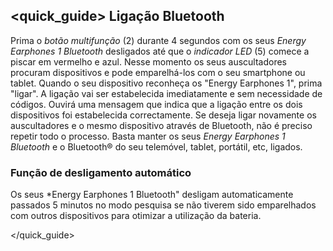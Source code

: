 ## <quick_guide> Ligação Bluetooth

Prima o *botão multifunção* (2) durante 4 segundos com os seus *Energy Earphones 1 Bluetooth* desligados até que o *indicador LED* (5) comece a piscar em vermelho e azul. Nesse momento os seus auscultadores procuram dispositivos e pode emparelhá-los com o seu smartphone ou tablet. Quando o seu dispositivo reconheça os "Energy Earphones 1", prima "ligar". A ligação vai ser estabelecida imediatamente e sem necessidade de códigos. Ouvirá uma mensagem que indica que a ligação entre os dois dispositivos foi estabelecida correctamente.
Se deseja ligar novamente os auscultadores e o mesmo dispositivo através de Bluetooth, não é preciso repetir todo o processo. Basta manter os seus *Energy Earphones 1 Bluetooth* e o Bluetooth® do seu telemóvel, tablet, portátil, etc, ligados.

### Função de desligamento automático
Os seus *Energy Earphones 1 Bluetooth" desligam automaticamente passados 5 minutos no modo pesquisa se não tiverem sido emparelhados com outros dispositivos para otimizar a utilização da bateria.

</quick_guide>
